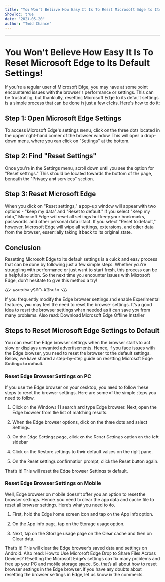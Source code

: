 ```yaml
---
title: "You Won't Believe How Easy It Is To Reset Microsoft Edge to Its Default Settings!"
ShowToc: true 
date: "2023-05-20"
author: "Todd Chance"
---
```

*****
# You Won't Believe How Easy It Is To Reset Microsoft Edge to Its Default Settings! 

If you're a regular user of Microsoft Edge, you may have at some point encountered issues with the browser's performance or settings. This can be frustrating, but thankfully, resetting Microsoft Edge to its default settings is a simple process that can be done in just a few clicks. Here's how to do it:

## Step 1: Open Microsoft Edge Settings 

To access Microsoft Edge's settings menu, click on the three dots located in the upper right-hand corner of the browser window. This will open a drop-down menu, where you can click on "Settings" at the bottom.

## Step 2: Find "Reset Settings" 

Once you're in the Settings menu, scroll down until you see the option for "Reset settings." This should be located towards the bottom of the page, beneath the "Privacy and services" section.

## Step 3: Reset Microsoft Edge 

When you click on "Reset settings," a pop-up window will appear with two options - "Keep my data" and "Reset to default." If you select "Keep my data," Microsoft Edge will reset all settings but keep your bookmarks, passwords, and other personal data intact. If you select "Reset to default," however, Microsoft Edge will wipe all settings, extensions, and other data from the browser, essentially taking it back to its original state.

## Conclusion 

Resetting Microsoft Edge to its default settings is a quick and easy process that can be done by following just a few simple steps. Whether you're struggling with performance or just want to start fresh, this process can be a helpful solution. So the next time you encounter issues with Microsoft Edge, don't hesitate to give this method a try!

{{< youtube yS6O-K2hu4s >}} 



If you frequently modify the Edge browser settings and enable Experimental features, you may feel the need to reset the browser settings. It’s a good idea to reset the browser settings when needed as it can save you from many problems.
Also read: Download Microsoft Edge Offline Installer

 
## Steps to Reset Microsoft Edge Settings to Default


You can reset the Edge browser settings when the browser starts to act slow or displays unwanted advertisements. Hence, if you face issues with the Edge browser, you need to reset the browser to the default settings. Below, we have shared a step-by-step guide on resetting Microsoft Edge Settings to default.

 
### Reset Edge Browser Settings on PC


If you use the Edge browser on your desktop, you need to follow these steps to reset the browser settings. Here are some of the simple steps you need to follow.
1. Click on the Windows 11 search and type Edge browser. Next, open the Edge browser from the list of matching results.

2. When the Edge browser options, click on the three dots and select Settings.

3. On the Edge Settings page, click on the Reset Settings option on the left sidebar.

4. Click on the Restore settings to their default values on the right pane.

5. On the Reset settings confirmation prompt, click the Reset button again.

That’s it! This will reset the Edge browser Settings to default.

 
### Reset Edge Browser Settings on Mobile


Well, Edge browser on mobile doesn’t offer you an option to reset the browser settings. Hence, you need to clear the app data and cache file to reset all browser settings. Here’s what you need to do.
1. First, hold the Edge home screen icon and tap on the App info option.

2. On the App info page, tap on the Storage usage option.

3. Next, tap on the Storage usage page on the Clear cache and then on Clear data.

That’s it! This will clear the Edge browser’s saved data and settings on Android.
Also read: How to Use Microsoft Edge Drop to Share Files Across Devices?
Resetting the Microsoft Edge’s settings can fix many problems and free up your PC and mobile storage space. So, that’s all about how to reset browser settings in the Edge browser. If you have any doubts about resetting the browser settings in Edge, let us know in the comments.





